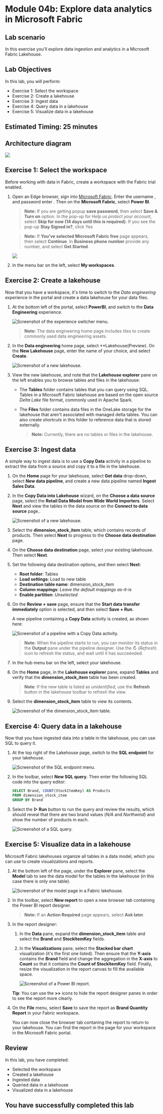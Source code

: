 # Module 04b: Explore data analytics in Microsoft Fabric

## Lab scenario
In this exercise you'll explore data ingestion and analytics in a Microsoft Fabric Lakehouse.

## Lab Objectives

In this lab, you will perform:

+ Exercise 1: Select the workspace
+ Exercise 2: Create a lakehouse
+ Exercise 3: Ingest data
+ Exercise 4: Query data in a lakehouse
+ Exercise 5: Visualize data in a lakehouse

## Estimated Timing: 25 minutes

## Architecture diagram

 ![](images/new1.png)  

## Exercise 1: Select the workspace

Before working with data in Fabric, create a workspace with the Fabric trial enabled.

1. Open an Edge browser, sign into [Microsoft Fabric](https://app.fabric.microsoft.com). Enter the username <inject key="AzureAdUserEmail"></inject>, and password enter <inject key="AzureAdUserPassword"></inject>. Then on the **Microsoft Fabric**, select **Power BI**.

   >**Note:** If you are getting popup **save password**, then select **Save & Turn on** option.
   > In the pop-up for *Help us protect your account*, select **Skip for now (14 days until this is required)**.
   > If you see the pop-up **Stay Signed in?**, click Yes
   
    >**Note:** If **You've selected Microsoft Fabric free** page appears, then select **Continue**. In **Business phone number** provide any number, and select **Get Started**.

    ![](images//msfabric.png)
   
1. In the menu bar on the left, select **My workspaces**.

## Exercise 2: Create a lakehouse

Now that you have a workspace, it's time to switch to the *Data engineering* experience in the portal and create a data lakehouse for your data files.

1. At the bottom left of the portal, select **PowerBI**, and switch to the **Data Engineering** experience.

   ![Screenshot of the experience switcher menu.](./images/DP-900-dataengineering.png)

    >**Note:** The data engineering home page includes tiles to create commonly used data engineering assets.

2. In the **Data engineering** home page, select **Lakehouse(Preview). On the **New Lakehouse** page, enter the name of your choice, and select **Create**.

   ![Screenshot of a new lakehouse.](./images/DP-900-lakehouse.png)

3. View the new lakehouse, and note that the **Lakehouse explorer** pane on the left enables you to browse tables and files in the lakehouse:
    
    - The **Tables** folder contains tables that you can query using SQL. Tables in a Microsoft Fabric lakehouse are based on the open source *Delta Lake* file format, commonly used in Apache Spark.
    
    - The **Files** folder contains data files in the OneLake storage for the lakehouse that aren't associated with managed delta tables. You can also create *shortcuts* in this folder to reference data that is stored externally.
    
      >**Note:** Currently, there are no tables or files in the lakehouse.

## Exercise 3: Ingest data

A simple way to ingest data is to use a **Copy Data** activity in a pipeline to extract the data from a source and copy it to a file in the lakehouse.

1. On the **Home** page for your lakehouse, select **Get data** drop-down, select **New data pipeline**, and create a new data pipeline named **Ingest Sales Data**.

1. In the **Copy Data into Lakehouse** wizard, on the **Choose a data source** page, select the **Retail Data Model from Wide World Importers**. Select **Next** and view the tables in the data source on the **Connect to data source** page..

   ![Screenshot of a new lakehouse.](./images/choose-data-source.png)

1. Select the **dimension_stock_item** table, which contains records of products. Then select **Next** to progress to the **Choose data destination** page.

1. On the **Choose data destination** page, select your existing lakehouse. Then select **Next**.

1. Set the following data destination options, and then select **Next**:
    - **Root folder**: Tables
    - **Load settings**: Load to new table
    - **Destination table name**: dimension_stock_item
    - **Column mappings**: *Leave the default mappings as-it-is*
    - **Enable partition**: *Unselected*

1. On the **Review + save** page, ensure that the **Start data transfer immediately** option is selected, and then select **Save + Run**.

    A new pipeline containing a **Copy Data** activity is created, as shown here:

    ![Screenshot of a pipeline with a Copy Data activity.](./images/DP-900-copy.png)

    >**Note:** When the pipeline starts to run, you can monitor its status in the **Output** pane under the pipeline designer. Use the **&#8635;** (*Refresh*) icon to refresh the status, and wait until it has succeeeded.

1. In the hub menu bar on the left, select your lakehouse.

1. On the **Home** page, in the **Lakehouse explorer** pane, expand **Tables** and verify that the **dimension_stock_item** table has been created.

    >**Note**: If the new table is listed as *unidentified*, use the **Refresh** button in the lakehouse toolbar to refresh the view.

1. Select the **dimension_stock_item** table to view its contents.

    ![Screenshot of the dimension_stock_item table.](./images/dimProduct.png)

## Exercise 4: Query data in a lakehouse

Now that you have ingested data into a table in the lakehouse, you can use SQL to query it.

1. At the top right of the Lakehouse page, switch to the **SQL endpoint** for your lakehouse.

    ![Screenshot of the SQL endpoint menu.](./images/DP-900-sql.png)

1. In the toolbar, select **New SQL query**. Then enter the following SQL code into the query editor:

    ```sql
    SELECT Brand, COUNT(StockItemKey) AS Products
    FROM dimension_stock_item
    GROUP BY Brand
    ```

1. Select the **&#9655; Run** button to run the query and review the results, which should reveal that there are two brand values (*N/A* and *Northwind*) and show the number of products in each.

    ![Screenshot of a SQL query.](./images/sql-query.png)

## Exercise 5: Visualize data in a lakehouse

Microsoft Fabric lakehouses organize all tables in a data model, which you can use to create visualizations and reports.

1. At the bottom left of the page, under the **Explorer** pane, select the **Model** tab to see the data model for the tables in the lakehouse (in this case there is only one table).

    ![Screenshot of the model page in a Fabric lakehouse.](./images/fabric-model.png)

1. In the toolbar, select **New report** to open a new browser tab containing the Power BI report designer.

   >**Note:** If an **Action Required** page appears, select **Ask later**.

1. In the report designer:
    1. In the **Data** pane, expand the **dimension_stock_item** table and select the **Brand** and **StockItemKey** fields.
    
    1. In the **Visualizations** pane, select the **Stacked bar chart** visualization (it's the first one listed). Then ensure that the **Y-axis** contains the **Brand** field and change the aggregation in the **X-axis** to **Count** so that it contains the **Count of StockItemKey** field. Finally, resize the visualization in the report canvas to fill the available space.

        ![Screenshot of a Power BI report.](./images/fabric-report.png)

    **Tip**: You can use the **>>** icons to hide the report designer panes in order to see the report more clearly.

1. On the **File** menu, select **Save** to save the report as **Brand Quantity Report** in your Fabric workspace.

    You can now close the browser tab contaning the report to return to your lakehouse. You can find the report in the page for your workspace in the Microsoft Fabric portal.

## Review
In this lab, you have completed:
- Selected the workspace
- Created a lakehouse
- Ingested data
- Queried data in a lakehouse
- Visualized data in a lakehouse
  
## You have successfully completed this lab
